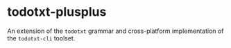 # todotxt-plusplus

An extension of the `todotxt` grammar and cross-platform implementation of the `todotxt-cli` toolset.
